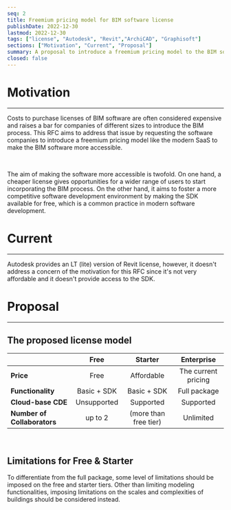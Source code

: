 ```yaml
---
seq: 2
title: Freemium pricing model for BIM software license 
publishDate: 2022-12-30
lastmod: 2022-12-30 
tags: ["license", "Autodesk", "Revit","ArchiCAD", "Graphisoft"]
sections: ["Motivation", "Current", "Proposal"]
summary: A proposal to introduce a freemium pricing model to the BIM software like modern SAASs to attract wider audiences to not only use the software but also for allowing more software developers to access SDKs more openly. 
closed: false 
---
```


# Motivation

---

Costs to purchase licenses of BIM software are often considered expensive and
raises a bar for companies of different sizes to introduce the BIM process. This
RFC aims to address that issue by requesting the software companies to introduce
a freemium pricing model like the modern SaaS to make the BIM software more
accessible.

&nbsp;

The aim of making the software more accessible is twofold. On one hand, a
cheaper license gives opportunities for a wider range of users to start
incorporating the BIM process. On the other hand, it aims to foster a more
competitive software development environment by making the SDK available for
free, which is a common practice in modern software development.

# Current

---

Autodesk provides an LT (lite) version of Revit license, however, it doesn't
address a concern of the motivation for this RFC since it's not very affordable
and it doesn't provide access to the SDK.

# Proposal

---

## The proposed license model

|                             |    Free     |        Starter        |     Enterprise      |
| :-------------------------- | :---------: | :-------------------: | :-----------------: |
| **Price**                   |    Free     |      Affordable       | The current pricing |
| **Functionality**           | Basic + SDK |      Basic + SDK      |    Full package     |
| **Cloud-base CDE**          | Unsupported |       Supported       |      Supported      |
| **Number of Collaborators** |   up to 2   | (more than free tier) |      Unlimited      |

&nbsp;

## Limitations for Free & Starter

To differentiate from the full package, some level of limitations should be
imposed on the free and starter tiers. Other than limiting modeling
functionalities, imposing limitations on the scales and complexities of
buildings should be considered instead.
